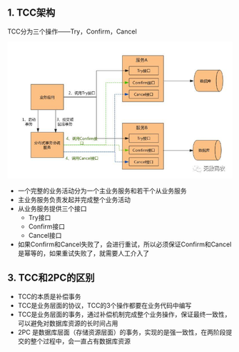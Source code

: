 ## 1. TCC架构

TCC分为三个操作——Try，Confirm，Cancel

![TCC](assert/TCC.png)

* 一个完整的业务活动分为一个主业务服务和若干个从业务服务
* 主业务服务负责发起并完成整个业务活动
* 从业务服务提供三个接口
  * Try接口
  * Confirm接口
  * Cancel接口
* 如果Confirm和Cancel失败了，会进行重试，所以必须保证Confirm和Cancel是幂等的，如果重试失败了，就需要人工介入了

## 3. TCC和2PC的区别

* TCC的本质是补偿事务
* TCC是业务层面的协议，TCC的3个操作都要在业务代码中编写
* TCC是业务层面的事务，通过补偿机制完成整个业务操作，保证最终一致性，可以避免对数据库资源的长时间占用
* 2PC 是数据库层面（存储资源层面）的事务，实现的是强一致性，在两阶段提交的整个过程中，会一直占有数据库资源
